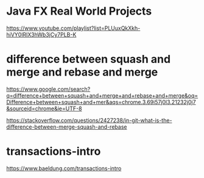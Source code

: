# Java FX Real World Projects

https://www.youtube.com/playlist?list=PLUuxQkXkh-hiVY0lRIX3hWb3jCy7PLB-K

# difference between squash and merge and rebase and merge

https://www.google.com/search?q=difference+between+squash+and+merge+and+rebase+and+merge&oq=Difference+between+squash+and+mer&aqs=chrome.3.69i57j0l3.21232j0j7&sourceid=chrome&ie=UTF-8

https://stackoverflow.com/questions/2427238/in-git-what-is-the-difference-between-merge-squash-and-rebase

# transactions-intro



https://www.baeldung.com/transactions-intro

